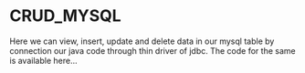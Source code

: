 # CRUD_MYSQL
Here we can view, insert, update and delete data in our mysql table by connection our java code through thin driver of jdbc. The code for the same is available here...
